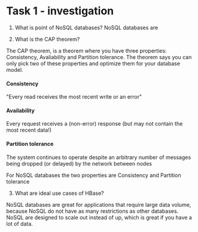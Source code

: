 # Task 1 - investigation

1. What is point of NoSQL databases?
NoSQL databases are 

2. What is the CAP theorem?  


The CAP theorem, is a theorem where you have three properties: Consistency, Avaliability and Partition tolerance. The theorem says you can only pick two of these properties and optimize them for your database model. 
#### Consistency
"Every read receives the most recent write or an error"
#### Availability
Every request receives a (non-error) response (but may not contain the most recent data!)
#### Partition tolerance
The system continues to operate despite an arbitrary number of messages being dropped (or delayed) by the network between nodes  

For NoSQL databases the two properties are Consistency and Partition tolerance

3. What are ideal use cases of HBase?

NoSQL databases are great for applications that require large data volume, because NoSQL do not have as many restrictions as other databases. NoSQL are designed to scale out instead of up, which is great if you have a lot of data. 
